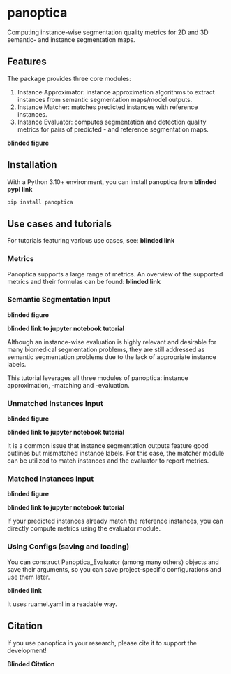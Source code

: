 # panoptica

Computing instance-wise segmentation quality metrics for 2D and 3D semantic- and instance segmentation maps.

## Features

The package provides three core modules:

1. Instance Approximator: instance approximation algorithms to extract instances from semantic segmentation maps/model outputs.
2. Instance Matcher: matches predicted instances with reference instances.
3. Instance Evaluator: computes segmentation and detection quality metrics for pairs of predicted - and reference segmentation maps.

<b>blinded figure</b>

## Installation

With a Python 3.10+ environment, you can install panoptica from <b>blinded pypi link</b>

```sh
pip install panoptica
```

## Use cases and tutorials

For tutorials featuring various use cases, see: <b>blinded link</b>

### Metrics

Panoptica supports a large range of metrics. An overview of the supported metrics and their formulas can be found: <b>blinded link</b>

### Semantic Segmentation Input

<b>blinded figure</b>

<b>blinded link to jupyter notebook tutorial</b>


Although an instance-wise evaluation is highly relevant and desirable for many biomedical segmentation problems, they are still addressed as semantic segmentation problems due to the lack of appropriate instance labels.

This tutorial leverages all three modules of panoptica: instance approximation, -matching and -evaluation.

### Unmatched Instances Input

<b>blinded figure</b>

<b>blinded link to jupyter notebook tutorial</b>

It is a common issue that instance segmentation outputs feature good outlines but mismatched instance labels.
For this case, the matcher module can be utilized to match instances and the evaluator to report metrics.


### Matched Instances Input

<b>blinded figure</b>

<b>blinded link to jupyter notebook tutorial</b>

If your predicted instances already match the reference instances, you can directly compute metrics using the evaluator module.


### Using Configs (saving and loading)

You can construct Panoptica_Evaluator (among many others) objects and save their arguments, so you can save project-specific configurations and use them later.

<b>blinded link</b>

It uses ruamel.yaml in a readable way.


## Citation

If you use panoptica in your research, please cite it to support the development!

<b>Blinded Citation</b>